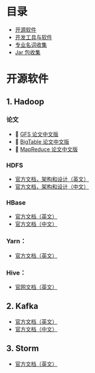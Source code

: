 # 目录

- [开源软件](#1-hadoop)
- [开发工具与软件](./software.md)
- [专业名词收集](./Glossary.md)
- [Jar 包收集](./java-package)

# 开源软件

## 1. Hadoop 

### 论文

- :paperclip: [GFS 论文中文版](http://blog.bizcloudsoft.com/wp-content/uploads/Google-File-System%E4%B8%AD%E6%96%87%E7%89%88_1.0.pdf)
- :paperclip: [BigTable 论文中文版](http://blog.bizcloudsoft.com/wp-content/uploads/Google-Bigtable%E4%B8%AD%E6%96%87%E7%89%88_1.0.pdf)  
- :paperclip: [MapReduce 论文中文版](http://blog.bizcloudsoft.com/wp-content/uploads/Google-MapReduce%E4%B8%AD%E6%96%87%E7%89%88_1.0.pdf)

### HDFS 

- [官方文档，架构和设计（英文）](https://hadoop.apache.org/docs/r1.2.1/hdfs_design.html)
- [官方文档，架构和设计（中文）](https://hadoop.apache.org/docs/r1.0.4/cn/hdfs_design.html)

### HBase

- [官方文档（英文）](https://hbase.apache.org/book.html#datamodel)
- [官方文档（中文）](http://abloz.com/hbase/book.html)

### Yarn：

- [官方文档（英文）](https://hadoop.apache.org/docs/current/hadoop-yarn/hadoop-yarn-site/YARN.html)

### Hive：

- [官网文档（英文）](http://hive.apache.org)



## 2. Kafka

- [官方文档（英文）](http://kafka.apache.org)
- [官方文档（中文）](http://kafka.apachecn.org)



## 3. Storm

- [官方文档（英文）](http://storm.apache.org)
